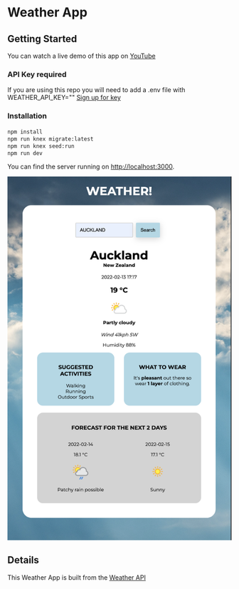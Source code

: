 # Weather App

## Getting Started
You can watch a live demo of this app on [YouTube](https://youtube.com/shorts/jiO7qibmOx8?feature=share)

### API Key required

If you are using this repo you will need to add a .env file with WEATHER_API_KEY="<insert-key-here>"
[Sign up for key](https://www.weatherapi.com/signup.aspx)

### Installation

```
npm install
npm run knex migrate:latest 
npm run knex seed:run
npm run dev
```

You can find the server running on [http://localhost:3000](http://localhost:3000).

![Screenshot](screenshot.png)

## Details

This Weather App is built from the [Weather API](https://www.weatherapi.com/)
